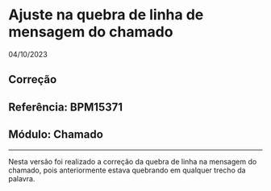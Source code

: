 # Ajuste na quebra de linha de mensagem do chamado
04/10/2023
## Correção
## Referência: BPM15371
## Módulo: Chamado
***

Nesta versão foi realizado a correção da quebra de linha na mensagem do chamado, pois anteriormente estava quebrando em qualquer trecho da palavra.